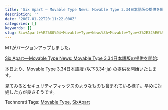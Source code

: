 ```yaml
---
title: 'Six Apart — Movable Type News: Movable Type 3.34日本語版の提供を開始'
description: ''
date: '2007-01-22T20:11:22.000Z'
categories: []
keywords: []
slug: Six+Apart+%E2%80%94+Movable+Type+News%3A+Movable+Type+3%2E34%E6%97%A5%E6%9C%AC%E8%AA%9E%E7%89%88%E3%81%AE%E6%8F%90%E4%BE%9B%E3%82%92%E9%96%8B%E5%A7%8B
---
```

MTがバージョンアップしました。

[Six Apart — Movable Type News: Movable Type 3.34日本語版の提供を開始](http://www.sixapart.jp/movabletype/news/2007/01/16-2000.html):  
  
本日より、Movable Type 3.34日本語版 (以下3.34-ja) の提供を開始いたします。

見てみるとセキュリティフィックスのようなものも含まれている様子。早めに対処した方が良さそうです。

Technorati Tags: [Movable Type](http://www.technorati.com/tag/Movable%20Type), [SixApart](http://www.technorati.com/tag/SixApart)